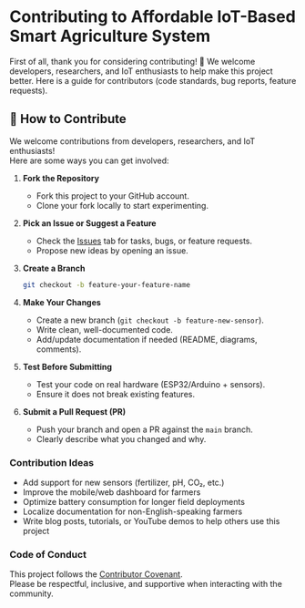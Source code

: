 # Contributing to Affordable IoT-Based Smart Agriculture System

First of all, thank you for considering contributing! 🚀
We welcome developers, researchers, and IoT enthusiasts to help make this project better.
Here is a guide for contributors (code standards, bug reports, feature requests).

## 🤝 How to Contribute

We welcome contributions from developers, researchers, and IoT enthusiasts!  
Here are some ways you can get involved:

1. **Fork the Repository**  
   - Fork this project to your GitHub account.  
   - Clone your fork locally to start experimenting.  

2. **Pick an Issue or Suggest a Feature**  
   - Check the [Issues](../../issues) tab for tasks, bugs, or feature requests.  
   - Propose new ideas by opening an issue. 

3. **Create a Branch**
   ```bash
   git checkout -b feature-your-feature-name

4. **Make Your Changes**  
   - Create a new branch (`git checkout -b feature-new-sensor`).  
   - Write clean, well-documented code.  
   - Add/update documentation if needed (README, diagrams, comments).  

5. **Test Before Submitting**  
   - Test your code on real hardware (ESP32/Arduino + sensors).  
   - Ensure it does not break existing features.  

6. **Submit a Pull Request (PR)**  
   - Push your branch and open a PR against the `main` branch.  
   - Clearly describe what you changed and why.  

### Contribution Ideas
- Add support for new sensors (fertilizer, pH, CO₂, etc.)  
- Improve the mobile/web dashboard for farmers  
- Optimize battery consumption for longer field deployments  
- Localize documentation for non-English-speaking farmers  
- Write blog posts, tutorials, or YouTube demos to help others use this project  

### Code of Conduct
This project follows the [Contributor Covenant](https://www.contributor-covenant.org/).  
Please be respectful, inclusive, and supportive when interacting with the community.  